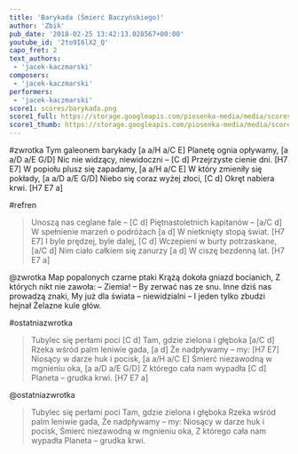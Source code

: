```yaml
---
title: 'Barykada (Śmierć Baczyńskiego)'
author: 'Zbik'
pub_date: '2018-02-25 13:42:13.028567+00:00'
youtube_id: '2to9I6lX2_Q'
capo_fret: 2
text_authors:
 - 'jacek-kaczmarski'
composers:
 - 'jacek-kaczmarski'
performers:
 - 'jacek-kaczmarski'
score1: scores/barykada.png
score1_full: https://storage.googleapis.com/piosenka-media/media/scores/barykada.png
score1_thumb: https://storage.googleapis.com/piosenka-media/media/scores/barykada.png.180x0_q85_upscale.png
---
```


#zwrotka
Tym galeonem barykady [a a/H a/C E]
Planetę ognia opływamy, [a a/D a/E G/D]
Nic nie widzący, niewidoczni – [C d]
Przejrzyste cienie dni. [H7 E7]
W popiołu plusz się zapadamy, [a a/H a/C E]
W który zmieniły się pokłady, [a a/D a/E G/D]
Niebo się coraz wyżej złoci, [C d]
Okręt nabiera krwi. [H7 E7 a]

#refren
>Unoszą nas ceglane fale – [C d]
>Piętnastoletnich kapitanów – [a/C d]
>W spełnienie marzeń o podróżach [a d]
>W nietknięty stopą świat. [H7 E7]
>I byle prędzej, byle dalej, [C d]
>Wczepieni w burty potrzaskane, [a/C d]
>Nim ciało całkiem się zanurzy [a d]
>W ciszę bezdenną lat. [H7 E7 a]

@zwrotka
Map popalonych czarne ptaki
Krążą dokoła gniazd bocianich,
Z których nikt nie zawoła: – Ziemia! –
By zerwać nas ze snu.
Inne dziś nas prowadzą znaki,
My już dla świata – niewidzialni –
I jeden tylko zbudzi hejnał
Żelazne kule głów.

#ostatniazwrotka
>Tubylec się perłami poci [C d]
>Tam, gdzie zielona i głęboka [a/C d]
>Rzeka wśród palm leniwie gada, [a d]
>Że nadpływamy – my: [H7 E7]
>Niosący w darze huk i pocisk, [a a/H a/C E]
>Śmierć niezawodną w mgnieniu oka, [a a/D a/E G/D]
>Z którego cała nam wypadła [C d]
>Planeta – grudka krwi. [H7 E7 a]

@ostatniazwrotka
>Tubylec się perłami poci
>Tam, gdzie zielona i głęboka
>Rzeka wśród palm leniwie gada,
>Że nadpływamy – my:
>Niosący w darze huk i pocisk,
>Śmierć niezawodną w mgnieniu oka,
>Z którego cała nam wypadła
>Planeta – grudka krwi.